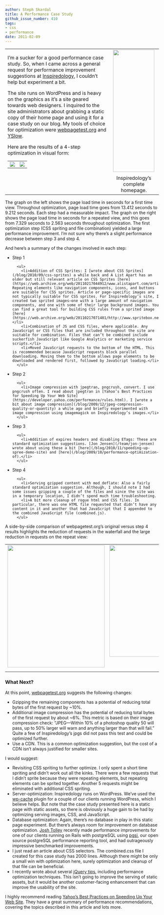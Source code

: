 ```yaml
---
author: Steph Skardal
title: A Performance Case Study
github_issue_number: 410
tags:
- css
- performance
date: 2011-02-09
---
```


<table cellpadding="5" cellspacing="0" width="100%">
<tbody><tr>
<td valign="top">
<p>I’m a sucker for a good performance case study. So, when I came across a general request for performance improvement suggestions at <a href="https://inspiredology.com/">Inspiredology</a>, I couldn’t help but experiment a bit.</p>

<p>The site runs on WordPress and is heavy on the graphics as it’s a site geared towards web designers. I inquired to the site administrators about grabbing a static copy of their home page and using it for a case study on our blog. My tools of choice for optimization were <a href="https://www.webpagetest.org/">webpagetest.org</a> and <a href="http://yslow.org/">YSlow</a>.</p>
<p>Here are the results of a 4-step optimization in visual form:</p>

<table cellpadding="0" celspacing="0" width="100%">
<tbody><tr><td>
<img src="https://chart.apis.google.com/chart?chxl=0:|Step+%234|Step+%233|Step+%232|Step+%231|Original&chxr=0,0,15|1,0,15&chxt=y,t&chbh=a&chs=300x225&cht=bhg&chco=A2C180&chds=0,15&chd=t:13.412,11.957,10.561,10.243,9.212&chtt=First+Request+Load+Time+(seconds)"/>
</td><td>
<img src="https://chart.apis.google.com/chart?chxl=0:|Step+%234|Step+%233|Step+%232|Step+%231|Original&chxr=0,0,15|1,0,15&chxt=y,t&chbh=a&chs=300x225&cht=bhg&chco=A2C180&chds=0,15&chd=t:7.329,3.717,3.278,2.434,2.563&chtt=Repeat+Request+Load+Time+(seconds)"/>
</td></tr></tbody></table>

</td>
<td align="center" valign="top">
<a href="/blog/2011/02/performance-case-study/image-2-big.png" onblur="try {parent.deselectBloggerImageGracefully();} catch(e) {}"><img alt="" border="0" id="BLOGGER_PHOTO_ID_5571698267043922738" src="/blog/2011/02/performance-case-study/image-2.png" style="display:block; margin:0px auto 10px; text-align:center;cursor:pointer; cursor:hand;width: 135px; height: 400px;"/></a>
Inspiredology’s complete homepage.
</td>
</tr>
</tbody></table>

The graph on the left shows the page load time in seconds for a first time view. Throughout optimization, page load time goes from 13.412 seconds to 9.212 seconds. Each step had a measurable impact. The graph on the right shows the page load time in seconds for a repeated view, and this goes from 7.329 seconds to 2.563 seconds throughout optimization. The first optimization step (CSS spriting and file combination) yielded a large performance improvement. I’m not sure why there’s a slight performance decrease between step 3 and step 4.

And here’s a summary of the changes involved in each step:

- Step 1

        <ul>
          <li>Addition of CSS Sprites: I [wrote about CSS Sprites](/blog/2010/09/css-sprites) a while back and A List Apart has an older but still relevant article on CSS Sprites [here](https://web.archive.org/web/20110217044912/www.alistapart.com/articles/sprites). Repeating elements like navigation components, icons, and buttons are suitable for CSS sprites. Article or page-specific images are not typically suitable for CSS sprites. For Inspiredology’s site, I created two sprited images—​one with a large amount of navigation components, and one with some of their large background images. You can find a great tool for building CSS rules from a sprited image [here](https://web.archive.org/web/20110217071401/http://www.spritebox.net/).</li>
          <li>Combination of JS and CSS files, where applicable. Any JavaScript or CSS files that are included throughout the site are suitable for combination. Files that can’t be combined include suckerfish JavaScript like Google Analytics or marketing service scripts.</li>
          <li>Moved JavaScript requests to the bottom of the HTML. This is recommended because JavaScript requests block parallel downloading. Moving them to the bottom allows page elements to be downloaded and rendered first, followed by JavaScript loading.</li>
        </ul>

- Step 2

        <ul>
          <li>Image compression with jpegtran, pngcrush, convert. I use pngcrush often. I read about jpegtran in [Yahoo’s Best Practices for Speeding Up Your Web Site](https://developer.yahoo.com/performance/rules.html). I [wrote a bit about image compression](/blog/2009/12/jpeg-compression-quality-or-quantity) a while ago and briefly experimented with image compression using imagemagick on Inspiredology’s images.</li>
        </ul>


- Step 3

        <ul>
          <li>Addition of expires headers and disabling ETags: These are standard optimization suggestions. [Jon Jensen](/team/jon-jensen) wrote about using these a bit [here](/blog/2010/11/speeding-up-spree-demo-site) and [here](/blog/2009/10/performance-optimization-of).</li>
        </ul>

- Step 4

        <ul>
          <li>Serving gzipped content with mod_deflate: Also a fairly standard optimization suggestion. Although, I should note I had some issues gzipping a couple of the files and since the site was in a temporary location, I didn’t spend much time troubleshooting.
          <li>A bit more cleanup of rogue html and CSS files. In particular, there was one HTML file requested that didn’t have any content in it and another that had JavaScript that I appended to the combined JavaScript file (combined.js).
        </ul>

A side-by-side comparison of webpagetest.org’s original versus step 4 results highlights the reduction of requests in the waterfall and the large reduction in requests on the repeat view:

<table width="100%">
<tbody><tr>
<td valign="top">
<a href="/blog/2011/02/performance-case-study/image-3-big.png" onblur="try {parent.deselectBloggerImageGracefully();} catch(e) {}"><img alt="" border="0" id="BLOGGER_PHOTO_ID_5571698261206853250" src="/blog/2011/02/performance-case-study/image-3.png" style="display:block; margin:0px auto 10px; text-align:center;cursor:pointer; cursor:hand;width: 318px; height: 400px;"/></a>
</td>
<td valign="top">
<a href="/blog/2011/02/performance-case-study/image-4-big.png" onblur="try {parent.deselectBloggerImageGracefully();} catch(e) {}"><img alt="" border="0" id="BLOGGER_PHOTO_ID_5571698261191315554" src="/blog/2011/02/performance-case-study/image-4.png" style="display:block; margin:0px auto 10px; text-align:center;cursor:pointer; cursor:hand;width: 400px; height: 365px;"/></a>
</td>
</tr>
</tbody></table>

### What Next?

At this point, [webpagetest.org](https://www.webpagetest.org/) suggests the following changes:

- Gzipping the remaining components has a potential of reducing total bytes of the first request by ~10%.
- Additional image compression has the potential of reducing total bytes of the first request by about ~6%. This metric is based on their image compression check: “JPEG—​Within 10% of a photoshop quality 50 will pass, up to 50% larger will warn and anything larger than that will fail.” Quite a few of Inspiredology’s jpgs did not pass this test and could be optimized further.
- Use a CDN. This is a common optimization suggestion, but the cost of a CDN isn’t always justified for smaller sites.

I would suggest:

- Revisiting CSS spriting to further optimize. I only spent a short time spriting and didn’t work out all the kinks. There were a few requests that I didn’t sprite because they were repeating elements, but repeating elements can be sprited together. Another 5 requests might be eliminated with additional CSS spriting.
- Server-optimization: Inspiredology runs on WordPress. We’ve used the [wp-cache](https://wordpress.org/plugins/wp-cache/) plugin for a couple of our clients running WordPress, which I believe helps. But note that the case study presented here is a static page with static assets, so there is obviously a huge gain to be had by optimizing serving images, CSS, and JavaScript.
- Database optimization: Again, there’s no database in play in this static page experiment. But there’s always room for improvement on database optimization. [Josh Tolley](/team/josh-tolley) recently made performance improvements for one of our clients running on Rails with postgreSQL using [pgsi](https://bucardo.org/Pgsi/), our open source postgreSQL performance reporting tool, and had outrageously impressive benchmarked improvements.
- I just read an article about CSS selectors. The combined.css file I created for this case study has 2000 lines. Although there might be only a small win with optimization here, surely optimization and cleanup of that file can be beneficial.
- I recently wrote about several [jQuery tips](/blog/2011/01/jquery-tips-ecommerce), including performance optimization techniques. This isn’t going to improve the serving of static assets, but it would be another customer-facing enhancement that can improve the usability of the site.

I highly recommend reading [Yahoo’s Best Practices on Speeding Up Your Web Site](https://developer.yahoo.com/performance/rules.html). They have a great summary of performance recommendations, covering the topics described in this article and lots more.


